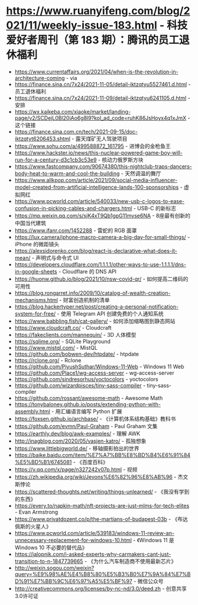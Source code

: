 # https://www.ruanyifeng.com/blog/2021/11/weekly-issue-183.html - 科技爱好者周刊（第 183 期）：腾讯的员工退休福利

- https://www.currentaffairs.org/2021/04/when-is-the-revolution-in-architecture-coming - via
- https://finance.sina.cn/7x24/2021-11-05/detail-iktzqtyu5527461.d.html - 员工退休福利
- https://finance.sina.cn/7x24/2021-11-09/detail-iktzqtyu6241105.d.html - 安排
- https://wx.kaikeba.com/xiaoke/market/landing-page/v2/SCDejL0Bl20jAo6g8l9?kol_ad_code=ruhK86JsHoyx4q1xJmX - 这个链接
- https://finance.sina.com.cn/tech/2021-09-15/doc-iktzqtyt6206453.shtml - 露天煤矿无人驾驶项目
- https://www.sohu.com/a/499588872_161795 - 进博会的金枪鱼王
- https://www.hackster.io/news/this-nuclear-powered-game-boy-will-run-for-a-century-d3c1cb3c53e9 - 核动力俄罗斯方块
- https://www.fastcompany.com/90674380/this-nightclub-traps-dancers-body-heat-to-warm-and-cool-the-building - 天然调温的舞厅
- https://www.allkpop.com/article/2021/09/social-media-influencer-model-created-from-artificial-intelligence-lands-100-sponsorships - 虚拟网红
- https://www.pcworld.com/article/540033/new-usb-c-logos-to-ease-confusion-in-picking-cables-and-chargers.html - USB-C 的新标志
- https://mp.weixin.qq.com/s/sjK4xT9Qb1gpG11myse6NA - 8座最有创新的中国当代建筑
- https://www.ifanr.com/1452288 - 雷蛇的 RGB 面罩
- https://lux.camera/iphone-macro-camera-a-big-day-for-small-things/ - iPhone 的微距镜头
- https://alexsidorenko.com/blog/react-is-declarative-what-does-it-mean/ - 声明式与命令式 UI
- https://developers.cloudflare.com/1.1.1.1/other-ways-to-use-1.1.1.1/dns-in-google-sheets - Cloudflare 的 DNS API
- https://huonw.github.io/blog/2021/10/nsw-covid-qr/ - 如何提高二维码的可用性
- https://blog.rongarret.info/2009/10/catalog-of-wealth-creation-mechanisms.html - 财富创造机制的清单
- https://blog.hackertyper.net/post/creating-a-personal-notification-system-for-free/ - 使用 Telegram API 创建免费的个人通知系统
- https://www.babbling.fish/cat-gallery/ - 如何添加缩略图到静态网站
- https://www.cloudcraft.co/ - Cloudcraft
- https://fakeclients.com/mannequin/ - 3D 人体模型
- https://sqlime.org/ - SQLite Playground
- https://www.mistql.com/ - MistQL
- https://github.com/bobwen-dev/htpdate/ - htpdate
- https://rclone.org/ - Rclone
- https://github.com/PiyushSuthar/Windows-11-Web - Windows 11 Web
- https://github.com/Place1/wg-access-server - wg-access-server
- https://github.com/sindresorhus/yoctocolors - yoctocolors
- https://github.com/wizardpisces/tiny-sass-compiler - tiny-sass-compiler
- https://github.com/rossant/awesome-math - Awesome Math
- https://tonybaloney.github.io/posts/extending-python-with-assembly.html - 用汇编语言编写 Python 扩展
- https://foxsen.github.io/archbase/ - 《计算机体系结构基础》教科书
- https://github.com/evmn/Paul-Graham - Paul Graham 文集
- https://earthly.dev/blog/awk-examples/ - 理解 AWK
- http://inagblog.com/2020/05/vasjen-katro/ - 孤独想象
- https://www.littlebigworld.de/ - 移轴摄影拍出的世界
- https://baike.baidu.com/item/%E7%A7%BB%E8%BD%B4%E6%91%84%E5%BD%B1/6745081 - 《百度百科》
- https://v.qq.com/x/page/n327242v07p.html - 视频
- https://zh.wikipedia.org/wiki/Jevons%E6%82%96%E8%AB%96 - 杰文斯悖论
- https://scattered-thoughts.net/writing/things-unlearned/ - 《我没有学到的东西》
- https://every.to/napkin-math/nft-projects-are-just-mlms-for-tech-elites - Evan Armstrong
- https://www.privatdozent.co/p/the-martians-of-budapest-03b - 《布达佩斯的火星人》
- https://www.pcworld.com/article/539183/windows-11-review-an-unnecessary-replacement-for-windows-10.html - 《Windows 11 是 Windows 10 不必要的替代品》
- https://jalopnik.com/i-asked-experts-why-carmakers-cant-just-transition-to-n-1847739665 - 《为什么汽车制造商不使用最新芯片》
- http://weixin.sogou.com/weixin?query=%E9%98%AE%E4%B8%80%E5%B3%B0%E7%9A%84%E7%BD%91%E7%BB%9C%E6%97%A5%E5%BF%97 - 微信公众号
- http://creativecommons.org/licenses/by-nc-nd/3.0/deed.zh - 创意共享3.0许可证